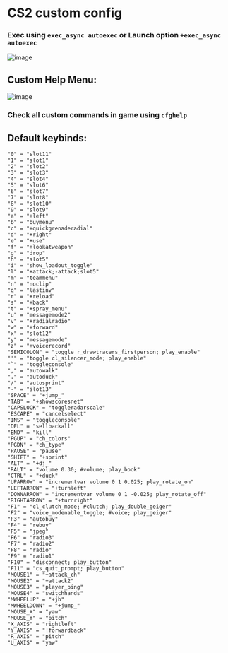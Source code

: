 # CS2 custom config
### Exec using `exec_async autoexec` or Launch option `+exec_async autoexec`
![image](https://github.com/Lund1337/CS2-cfg/assets/59971256/2b6092b9-ccad-461d-8678-50654aa94391)
## Custom Help Menu:
![image](https://github.com/Lund1337/CS2-cfg/assets/59971256/4fa32133-0c4b-474b-9522-2defc306cd93)
### Check all custom commands in game using `cfghelp`
## Default keybinds:
```
"0" = "slot11"
"1" = "slot1"
"2" = "slot2"
"3" = "slot3"
"4" = "slot4"
"5" = "slot6"
"6" = "slot7"
"7" = "slot8"
"8" = "slot10"
"9" = "slot9"
"a" = "+left"
"b" = "buymenu"
"c" = "+quickgrenaderadial"
"d" = "+right"
"e" = "+use"
"f" = "+lookatweapon"
"g" = "drop"
"h" = "slot5"
"i" = "show_loadout_toggle"
"l" = "+attack;-attack;slot5"
"m" = "teammenu"
"n" = "noclip"
"q" = "lastinv"
"r" = "+reload"
"s" = "+back"
"t" = "+spray_menu"
"u" = "messagemode2"
"v" = "+radialradio"
"w" = "+forward"
"x" = "slot12"
"y" = "messagemode"
"z" = "+voicerecord"
"SEMICOLON" = "toggle r_drawtracers_firstperson; play_enable"
"'" = "toggle cl_silencer_mode; play_enable"
"`" = "toggleconsole"
"," = "autowalk"
"." = "autoduck"
"/" = "autosprint"
"-" = "slot13"
"SPACE" = "+jump_"
"TAB" = "+showscoresnet"
"CAPSLOCK" = "toggleradarscale"
"ESCAPE" = "cancelselect"
"INS" = "toggleconsole"
"DEL" = "sellbackall"
"END" = "kill"
"PGUP" = "ch_colors"
"PGDN" = "ch_type"
"PAUSE" = "pause"
"SHIFT" = "+sprint"
"ALT" = "+dj_"
"RALT" = "volume 0.30; #volume; play_book"
"CTRL" = "+duck"
"UPARROW" = "incrementvar volume 0 1 0.025; play_rotate_on"
"LEFTARROW" = "+turnleft"
"DOWNARROW" = "incrementvar volume 0 1 -0.025; play_rotate_off"
"RIGHTARROW" = "+turnright"
"F1" = "cl_clutch_mode; #clutch; play_double_geiger"
"F2" = "voice_modenable_toggle; #voice; play_geiger"
"F3" = "autobuy"
"F4" = "rebuy"
"F5" = "jpeg"
"F6" = "radio3"
"F7" = "radio2"
"F8" = "radio"
"F9" = "radio1"
"F10" = "disconnect; play_button"
"F11" = "cs_quit_prompt; play_button"
"MOUSE1" = "+attack_ch"
"MOUSE2" = "+attack2"
"MOUSE3" = "player_ping"
"MOUSE4" = "switchhands"
"MWHEELUP" = "+jb"
"MWHEELDOWN" = "+jump_"
"MOUSE_X" = "yaw"
"MOUSE_Y" = "pitch"
"X_AXIS" = "rightleft"
"Y_AXIS" = "!forwardback"
"R_AXIS" = "pitch"
"U_AXIS" = "yaw"
```
